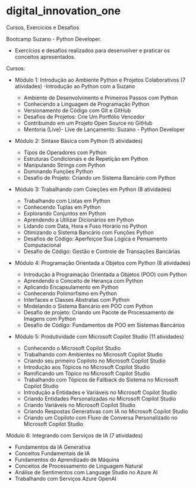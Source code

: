# digital_innovation_one
Cursos, Exercícios e Desafios

Bootcamp Suzano - Python Developer.
   - Exercícios e desafios realizados para desenvolver e praticar os conceitos apresentados.

Cursos:
- Módulo 1: Introdução ao Ambiente Python e Projetos Colaborativos (7 atividades)
   -Introdução ao Python com a Suzano
   - Ambiente de Desenvolvimento e Primeiros Passos com Python
   - Conhecendo a Linguagem de Programação Python
   - Versionamento de Código com Git e GitHub
   - Desafios de Projetos: Crie Um Portfólio Vencedor
   - Contribuindo em um Projeto Open Source no GitHub
   - Mentoria (Live)- Live de Lançamento: Suzano - Python Developer

- Módulo 2: Sintaxe Básica com Python (5 atividades)
   - Tipos de Operadores com Python
   - Estruturas Condicionais e de Repetição em Python
   - Manipulando Strings com Python
   - Dominando Funções Python
   - Desafio de Projeto: Criando um Sistema Bancário com Python

- Módulo 3: Trabalhando com Coleções em Python (8 atividades)
   - Trabalhando com Listas em Python
   - Conhecendo Tuplas em Python
   - Explorando Conjuntos em Python
   - Aprendendo a Utilizar Dicionários em Python
   - Lidando com Data, Hora e Fuso Horário no Python
   - Otimizando o Sistema Bancário com Funções Python
   - Desafios de Código: Aperfeiçoe Sua Lógica e Pensamento Computacional
   - Desafio de Código: Gestão e Controle de Transações Bancárias

- Módulo 4: Programação Orientada a Objetos com Python (8 atividades)
   - Introdução à Programação Orientada a Objetos (POO) com Python
   - Aprendendo o Conceito de Herança com Python
   - Aplicando Encapsulamento em Python
   - Conhecendo Polimorfismo em Python
   - Interfaces e Classes Abstratas com Python
   - Modelando o Sistema Bancário em POO com Python
   - Desafio de projeto: Criando um Pacote de Processamento de Imagens com Python
   - Desafio de Código: Fundamentos de POO em Sistemas Bancários

- Módulo 5: Produtividade com Microsoft Copilot Studio (11 atividades)
   - Conhecendo o Microsoft Copilot Studio
   - Trabalhando com Ambientes no Microsoft Copilot Studio
   - Criando seu primeiro Copiloto no Microsoft Copilot Studio
   - Introdução aos Tópicos no Microsoft Copilot Studio
   - Ramificando um Tópico no Microsoft Copilot Studio
   - Trabalhando com Tópicos de Fallback do Sistema no Microsoft Copilot Studio
   - Introdução a Entidades e Variáveis no Microsoft Copilot Studio
   - Criando Entidades Personalizadas no Microsoft Copilot Studio
   - Criando Variáveis no Microsoft Copilot Studio
   - Criando Respostas Generativas com IA no Microsoft Copilot Studio
   - Criando um Copiloto com Fluxo de Conversa Personalizado no Microsoft Copilot Studio

Módulo 6: Integrando com Serviços de IA (7 atividades)
   - Fundamentos da IA Generativa
   - Conceitos Fundamentais de IA
   - Fundamentos do Aprendizado de Máquina
   - Conceitos de Processamento de Linguagem Natural
   - Análise de Sentimentos com Language Studio no Azure AI
   - Trabalhando com Serviços Azure OpenAI